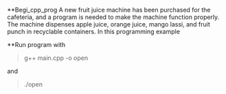 **Begi_cpp_prog
A new fruit juice machine has been purchased for the cafeteria, and a program is needed to make the machine function properly. 
The machine dispenses apple juice, orange juice, mango lassi, and fruit punch in recyclable containers. 
In this programming example

**Run program with
>g++ main.cpp -o open

and

> ./open

